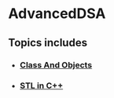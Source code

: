 # AdvancedDSA
## Topics includes
- ### [Class And Objects](Class_&_Objects/Detail_Explaination.md)
- ### [STL in C++](STL_C++/Docs.md)
